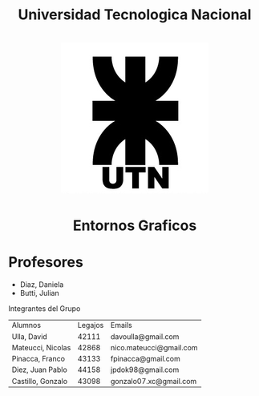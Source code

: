 
<body>
<h1 align="center">Universidad Tecnologica Nacional</h1>

<h1 align="center">
  <img src="Logo UTN.png" alt="logo_utn">
</h1>

<h1 align="center">Entornos Graficos</h1>

# Profesores
* Diaz, Daniela
* Butti, Julian

Integrantes del Grupo

<table text-align:"center">
  <tr>
    <td >Alumnos</td>
    <td >Legajos</td>
    <td >Emails</td>
  </tr>
  <tr>
    <td> Ulla, David </td>
    <td> 42111 </td> 
    <td> davoulla@gmail.com </td>
  </tr>
  <tr>
    <td> Mateucci, Nicolas </td>
    <td> 42868 </td> 
    <td> nico.mateucci@gmail.com </td>
  </tr>
  <tr>
    <td> Pinacca, Franco </td>
    <td> 43133 </td> 
    <td> fpinacca@gmail.com </td>
  </tr>
  <tr>
    <td> Diez, Juan Pablo </td>
    <td> 44158 </td> 
    <td> jpdok98@gmail.com </td>
  </tr>
  <tr>
    <td> Castillo, Gonzalo </td>
    <td> 43098 </td> 
    <td> gonzalo07.xc@gmail.com </td>
  </tr>
</table>
</body>

||
|---|
